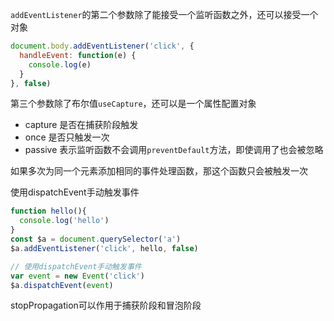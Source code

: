 `addEventListener`的第二个参数除了能接受一个监听函数之外，还可以接受一个对象

```js
document.body.addEventListener('click', {
  handleEvent: function(e) {
    console.log(e)
  }
}, false)
```

第三个参数除了布尔值`useCapture`，还可以是一个属性配置对象

- capture 是否在捕获阶段触发
- once 是否只触发一次
- passive 表示监听函数不会调用`preventDefault`方法，即使调用了也会被忽略

如果多次为同一个元素添加相同的事件处理函数，那这个函数只会被触发一次

使用dispatchEvent手动触发事件
```js
function hello(){
  console.log('hello')
}
const $a = document.querySelector('a')
$a.addEventListener('click', hello, false)

// 使用dispatchEvent手动触发事件
var event = new Event('click')
$a.dispatchEvent(event)
```

stopPropagation可以作用于捕获阶段和冒泡阶段